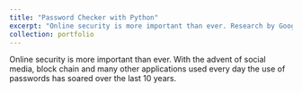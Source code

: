 ```yaml
---
title: "Password Checker with Python"
excerpt: "Online security is more important than ever. Research by Google in 2019  showed that thousands of people are using passwords that have [been hacked](https://thenextweb.com/security/2019/08/16/google-study-says-people-are-still-using-old-passwords-after-being-compromised/). More than 300, 000 users utilise credentials that have been previously compromised. [Read More...](/portfolio/2020-05-28-password-checker/)<br/><img src='/images/2020-05-28-password-checker/pass.jpg' style='max-width: 500px;'>"
collection: portfolio
---
```



Online security is more important than ever. With the advent of social media, block chain and many other applications used every day the use of passwords has soared over the last 10 years. 